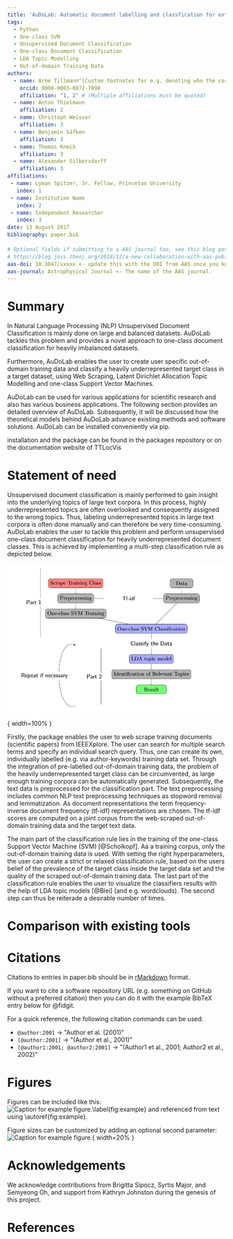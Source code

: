 ```yaml
---
title: 'AuDoLab: Automatic document labelling and classfication for extremely unbalanced data'
tags:
  - Python
  - One-class SVM
  - Unsupervised Document Classification
  - One-class Document Classification
  - LDA Topic Modelling
  - Out-of-domain Training Data
authors:
  - name: Arne Tillmann^[Custom footnotes for e.g. denoting who the corresponding author is can be included like this.]
    orcid: 0000-0003-0872-7098
    affiliation: "1, 2" # (Multiple affiliations must be quoted)
  - name: Anton Thielmann
    affiliation: 2
  - name: Christoph Weisser
    affiliation: 3
  - name: Benjamin Säfken
    affiliation: 3
  - name: Thomas Kneib
    affiliation: 3
  - name: Alexander Silbersdorff
    affiliation: 3
affiliations:
 - name: Lyman Spitzer, Jr. Fellow, Princeton University
   index: 1
 - name: Institution Name
   index: 2
 - name: Independent Researcher
   index: 3
date: 13 August 2017
bibliography: paper.bib

# Optional fields if submitting to a AAS journal too, see this blog post:
# https://blog.joss.theoj.org/2018/12/a-new-collaboration-with-aas-publishing
aas-doi: 10.3847/xxxxx <- update this with the DOI from AAS once you know it.
aas-journal: Astrophysical Journal <- The name of the AAS journal.
---
```


# Summary

In Natural Language Processing (NLP) Unsupervised Document Classification is mainly done on large and balanced datasets.
AuDoLab tackles this problem and provides a novel approach to one-class document classification for heavily imbalanced datasets.

Furthermore, AuDoLab enables the user to  create  user specific out-of-domain training data and classify a heavily underrepresented target class
in a target dataset, using Web Scraping, Latent Dirichlet Allocation Topic Modelling and one-class Support Vector Machines.




AuDoLab can be used for various applications for scientific research and also has various business applications.
The following section provides an detailed overview of AuDoLab. Subsequently, it will be discussed how the
theoretical models behind AuDoLab advance existing methods and software solutions. AuDoLab can be installed conveniently via pip.



 installation and the package can be found in the packages repository or on the documentation website of TTLocVis


# Statement of need

Unsupervised document classification is mainly performed to gain insight into the underlying topics of large text corpora.
In this process, highly underrepresented topics are often overlooked and consequently assigned to the wrong topics. Thus, labeling underrepresented topics in large text corpora is often done manually and can therefore be very time-consuming. AuDoLab enables the user to tackle this problem and perform unsupervised one-class document classification for heavily underrepresented document classes. This is achieved by implementing a multi-step classification rule as depicted below.

![Classification Procedure.\label{fig:test2}](figures/tree.PNG){ width=100% }

 
Firstly, the package enables the user to web scrape training documents (scientific papers) from IEEEXplore. The user can search for multiple search terms and specify an individual search query. Thus, one can create its own, individually labelled (e.g. via author-keywords) training data set. Through the integration of pre-labelled out-of-domain training data, the problem of the heavily underrepresented target class can be circumvented, as large enough training corpora can be automatically generated.
Subsequently, the text data is preprocessed for the classification part. The text preprocessing includes common NLP text preprocessing techniques as stopword removal and lemmatization.  As  document  representations  the  term  frequency-inverse  document  frequency  (tf-idf) representations are chosen. The tf-idf scores are computed on a joint corpus from the web-scraped out-of-domain training data and the target text data. 

The main part of the classification rule lies in the training of the one-class Support Vector Machine (SVM) [@Scholkopf]. Aa a training corpus, only the out-of-domain training data is used. With setting the right hyperparameters, the user can create a strict or relaxed classification rule, based on the users belief of the prevalence of the target class inside the target data set and the quality of the scraped out-of-domain training data. The last part of the classification rule enables the user to visualize the classifiers results with the help of LDA topic models [@Blei] (and e.g. wordclouds). The second step can thus be reiterade a desirable number of times.

# Comparison with existing tools





# Citations

Citations to entries in paper.bib should be in
[rMarkdown](http://rmarkdown.rstudio.com/authoring_bibliographies_and_citations.html)
format.

If you want to cite a software repository URL (e.g. something on GitHub without a preferred
citation) then you can do it with the example BibTeX entry below for @fidgit.

For a quick reference, the following citation commands can be used:
- `@author:2001`  ->  "Author et al. (2001)"
- `[@author:2001]` -> "(Author et al., 2001)"
- `[@author1:2001; @author2:2001]` -> "(Author1 et al., 2001; Author2 et al., 2002)"

# Figures

Figures can be included like this:
![Caption for example figure.\label{fig:example}](figure.png)
and referenced from text using \autoref{fig:example}.

Figure sizes can be customized by adding an optional second parameter:
![Caption for example figure.](figure.png){ width=20% }

# Acknowledgements

We acknowledge contributions from Brigitta Sipocz, Syrtis Major, and Semyeong
Oh, and support from Kathryn Johnston during the genesis of this project.

# References
